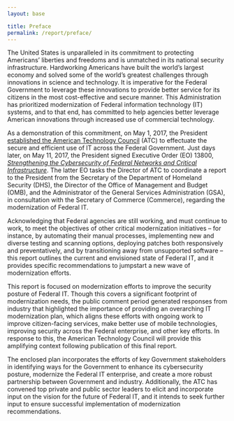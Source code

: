 ```yaml
---
layout: base

title: Preface
permalink: /report/preface/
---
```


The United States is unparalleled in its commitment to protecting
Americans’ liberties and freedoms and is unmatched in its national
security infrastructure. Hardworking Americans have built the world’s
largest economy and solved some of the world’s greatest challenges
through innovations in science and technology. It is imperative for the
Federal Government to leverage these innovations to provide better
service for its citizens in the most cost-effective and secure manner.
This Administration has prioritized modernization of Federal information
technology (IT) systems, and to that end, has committed to help agencies
better leverage American innovations through increased use of commercial
technology.

As a demonstration of this commitment, on May 1, 2017, the President
[established the American Technology Council][1] (ATC) to effectuate the
secure and efficient use of IT across the Federal Government. Just
days later, on May 11, 2017, the President signed Executive Order (EO)
13800, [*Strengthening the Cybersecurity of Federal Networks and Critical Infrastructure*][EO13800]. The latter EO tasks the Director of ATC to
coordinate a report to the President from the Secretary of the
Department of Homeland Security (DHS), the Director of the Office of
Management and Budget (OMB), and the Administrator of the General
Services Administration (GSA), in consultation with the Secretary of
Commerce (Commerce), regarding the modernization of Federal IT.

Acknowledging that Federal agencies are still working, and must continue
to work, to meet the objectives of other critical modernization
initiatives – for instance, by automating their manual processes,
implementing new and diverse testing and scanning options, deploying
patches both responsively and preventatively, and by transitioning away
from unsupported software – this report outlines the current and
envisioned state of Federal IT, and it provides specific recommendations
to jumpstart a new wave of modernization efforts.

This report is focused on modernization efforts to improve the security
posture of Federal IT. Though this covers a significant footprint of
modernization needs, the public comment period generated responses from
industry that highlighted the importance of providing an overarching IT
modernization plan, which aligns these efforts with ongoing work to
improve citizen-facing services, make better use of mobile technologies,
improving security across the Federal enterprise, and other key efforts.
In response to this, the American Technology Council will provide this
amplifying context following publication of this final report.

The enclosed plan incorporates the efforts of key Government
stakeholders in identifying ways for the Government to enhance its
cybersecurity posture, modernize the Federal IT enterprise, and create a
more robust partnership between Government and industry. Additionally,
the ATC has convened top private and public sector leaders to elicit and
incorporate input on the vision for the future of Federal IT, and it
intends to seek further input to ensure successful implementation of
modernization recommendations.

[1]: https://www.whitehouse.gov/the-press-office/2017/05/01/presidential-executive-order-establishment-american-technology-council

[EO13800]: https://www.whitehouse.gov/the-press-office/2017/05/11/presidential-executive-order-strengthening-cybersecurity-federal
